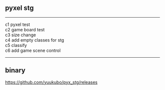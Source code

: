 ## pyxel stg  
***  
c1 pyxel test  
c2 game board test  
c3 size change  
c4 add empty classes for stg  
c5 classify  
c6 add game scene control  
***  
## binary  
https://github.com/yuukubo/pyx_stg/releases
